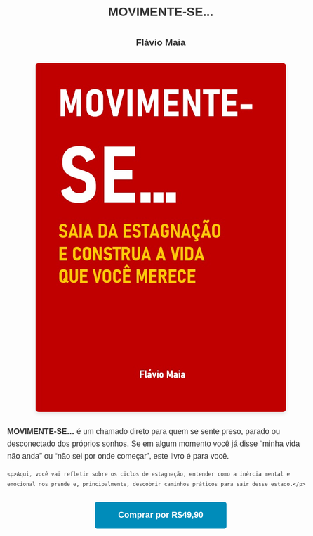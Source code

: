 <!DOCTYPE html>
<html lang="pt-BR">
<head>
  <meta charset="UTF-8" />
  <meta name="viewport" content="width=device-width, initial-scale=1" />
  <title>MOVIMENTE-SE - Flávio Maia</title>
  <style>
    body {
      font-family: Arial, sans-serif;
      max-width: 700px;
      margin: 20px auto;
      padding: 0 15px;
      color: #333;
      line-height: 1.6;
    }
    header {
      text-align: center;
      margin-bottom: 30px;
    }
    .cover-image {
      display: block;
      max-width: 100%;
      height: auto;
      margin: 0 auto 30px;
      border-radius: 8px;
      box-shadow: 0 4px 10px rgba(0,0,0,0.1);
    }
    .description p {
      margin-bottom: 15px;
      font-size: 1.1rem;
    }
    .buy-button {
      display: block;
      width: 100%;
      max-width: 300px;
      margin: 30px auto;
      padding: 15px 0;
      background-color: #008CBA;
      color: white;
      text-align: center;
      font-size: 1.2rem;
      font-weight: bold;
      text-decoration: none;
      border-radius: 5px;
      transition: background-color 0.3s ease;
    }
    .buy-button:hover {
      background-color: #005f73;
    }
  </style>
</head>
<body>

  <header>
    <h1>MOVIMENTE-SE...</h1>
    <h2>Flávio Maia</h2>
  </header>

  <!-- Imagem da capa do livro -->
  <img src="capa-do-livro-MOVIMENTE-SE.jpg" alt="capa do livro MOVIMENTE-SE" class="cover-image" />

  <section class="description">
    <p><strong>MOVIMENTE-SE…</strong> é um chamado direto para quem se sente preso, parado ou desconectado dos próprios sonhos. Se em algum momento você já disse “minha vida não anda” ou “não sei por onde começar”, este livro é para você.</p>

    <p>Aqui, você vai refletir sobre os ciclos de estagnação, entender como a inércia mental e emocional nos prende e, principalmente, descobrir caminhos práticos para sair desse estado.</p>
  </section>

  <!-- Botão de compra direcionando para Hotmart -->
  <a href="https://go.hotmart.com/E99949797N" target="_blank" class="buy-button">Comprar por R$49,90</a>

</body>
</html>
